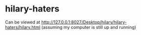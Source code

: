 # hilary-haters

Can be viewed at http://127.0.0.1:8027/Desktop/hilary/hilary-haters/hilary.html (assuming my computer is still up and running)